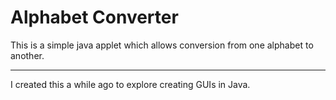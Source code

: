 # Alphabet Converter

This is a simple java applet which allows conversion from one alphabet to another.

---

I created this a while ago to explore creating GUIs in Java.
